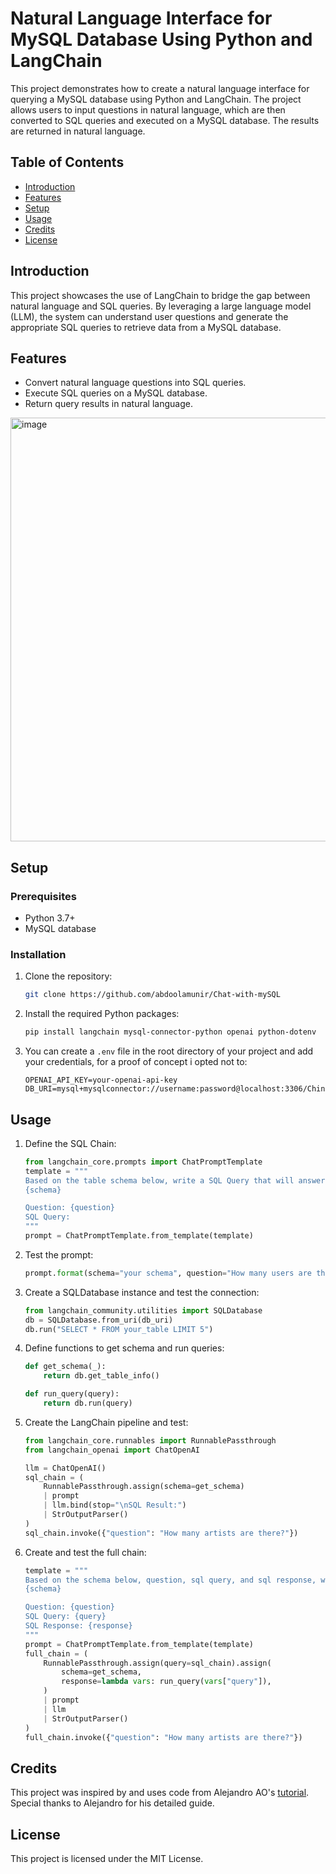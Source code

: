 
# Natural Language Interface for MySQL Database Using Python and LangChain

This project demonstrates how to create a natural language interface for querying a MySQL database using Python and LangChain. The project allows users to input questions in natural language, which are then converted to SQL queries and executed on a MySQL database. The results are returned in natural language.

## Table of Contents
- [Introduction](#introduction)
- [Features](#features)
- [Setup](#setup)
- [Usage](#usage)
- [Credits](#credits)
- [License](#license)

## Introduction
This project showcases the use of LangChain to bridge the gap between natural language and SQL queries. By leveraging a large language model (LLM), the system can understand user questions and generate the appropriate SQL queries to retrieve data from a MySQL database.

## Features
- Convert natural language questions into SQL queries.
- Execute SQL queries on a MySQL database.
- Return query results in natural language.

<img width="678" alt="image" src="https://github.com/user-attachments/assets/4842828b-be34-4e49-8acd-65d338d5d7d3">


## Setup
### Prerequisites
- Python 3.7+
- MySQL database

### Installation
1. Clone the repository:
   ```bash
   git clone https://github.com/abdoolamunir/Chat-with-mySQL
   ```

2. Install the required Python packages:
   ```bash
   pip install langchain mysql-connector-python openai python-dotenv
   ```

3. You can create a `.env` file in the root directory of your project and add your credentials, for a proof of concept i opted not to:
   ```
   OPENAI_API_KEY=your-openai-api-key
   DB_URI=mysql+mysqlconnector://username:password@localhost:3306/Chinook
   ```

## Usage
1. Define the SQL Chain:
   ```python
   from langchain_core.prompts import ChatPromptTemplate
   template = """
   Based on the table schema below, write a SQL Query that will answer the user's question:
   {schema}

   Question: {question}
   SQL Query:
   """
   prompt = ChatPromptTemplate.from_template(template)
   ```

2. Test the prompt:
   ```python
   prompt.format(schema="your schema", question="How many users are there?")
   ```

3. Create a SQLDatabase instance and test the connection:
   ```python
   from langchain_community.utilities import SQLDatabase
   db = SQLDatabase.from_uri(db_uri)
   db.run("SELECT * FROM your_table LIMIT 5")
   ```

4. Define functions to get schema and run queries:
   ```python
   def get_schema(_):
       return db.get_table_info()

   def run_query(query):
       return db.run(query)
   ```

5. Create the LangChain pipeline and test:
   ```python
   from langchain_core.runnables import RunnablePassthrough
   from langchain_openai import ChatOpenAI

   llm = ChatOpenAI()
   sql_chain = (
       RunnablePassthrough.assign(schema=get_schema)
       | prompt
       | llm.bind(stop="\nSQL Result:")
       | StrOutputParser()
   )
   sql_chain.invoke({"question": "How many artists are there?"})
   ```

6. Create and test the full chain:
   ```python
   template = """
   Based on the schema below, question, sql query, and sql response, write a natural language response:
   {schema}

   Question: {question}
   SQL Query: {query}
   SQL Response: {response}
   """
   prompt = ChatPromptTemplate.from_template(template)
   full_chain = (
       RunnablePassthrough.assign(query=sql_chain).assign(
           schema=get_schema,
           response=lambda vars: run_query(vars["query"]),
       )
       | prompt
       | llm
       | StrOutputParser()
   )
   full_chain.invoke({"question": "How many artists are there?"})
   ```



## Credits
This project was inspired by and uses code from Alejandro AO's [tutorial](https://alejandro-ao.com/chat-with-mysql-using-python-and-langchain/). Special thanks to Alejandro for his detailed guide.

## License
This project is licensed under the MIT License.
```
